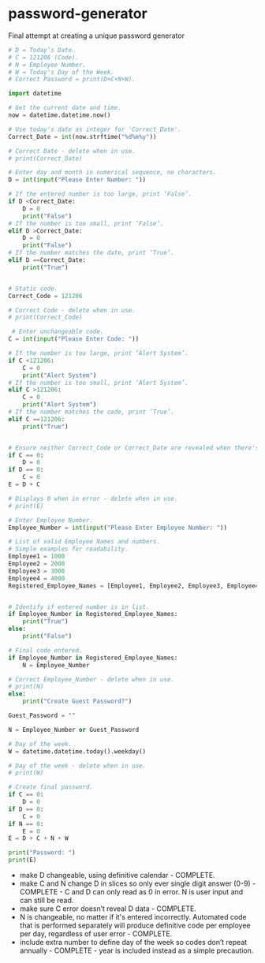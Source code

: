 # password-generator
Final attempt at creating a unique password generator

```python
# D = Today’s Date.
# C = 121206 (Code).
# N = Employee Number.
# W = Today's Day of the Week.
# Correct Password = print(D+C+N+W).
```

```python
import datetime

# Get the current date and time.
now = datetime.datetime.now()

# Use today's date as integer for 'Correct_Date'.
Correct_Date = int(now.strftime("%d%m%y"))

# Correct Date - delete when in use.
# print(Correct_Date)

# Enter day and month in numerical sequence, no characters.
D = int(input("Please Enter Number: ")) 

# If the entered number is too large, print ‘False’. 
if D <Correct_Date:
    D = 0
    print("False")
# If the number is too small, print ‘False’.
elif D >Correct_Date:
    D = 0
    print("False") 
# If the number matches the date, print ‘True’.
elif D ==Correct_Date:
    print("True") 


# Static code.
Correct_Code = 121206

# Correct Code - delete when in use.
# print(Correct_Code)

 # Enter unchangeable code.
C = int(input("Please Enter Code: "))

# If the number is too large, print ‘Alert System’.
if C <121206:
    C = 0
    print("Alert System")
# If the number is too small, print ‘Alert System’. 
elif C >121206:
    C = 0
    print("Alert System")
# If the number matches the code, print ‘True’. 
elif C ==121206:
    print("True") 


# Ensure neither Correct_Code or Correct_Date are revealed when there's an error.
if C == 0:
    D = 0
if D == 0:
    C = 0
E = D + C

# Displays 0 when in error - delete when in use.
# print(E)

# Enter Employee Number. 
Employee_Number = int(input("Please Enter Employee Number: "))

# List of valid Employee Names and numbers.
# Simple examples for readability.
Employee1 = 1000
Employee2 = 2000
Employee3 = 3000
Employee4 = 4000
Registered_Employee_Names = [Employee1, Employee2, Employee3, Employee4]


# Identify if entered number is in list.
if Employee_Number in Registered_Employee_Names:
    print("True")
else:
    print("False")

# Final code entered.
if Employee_Number in Registered_Employee_Names:
    N = Employee_Number

# Correct Employee_Number - delete when in use.
# print(N)
else:
    print("Create Guest Password?")

Guest_Password = ""

N = Employee_Number or Guest_Password

# Day of the week.
W = datetime.datetime.today().weekday()

# Day of the week - delete when in use.
# print(W)

# Create final password.
if C == 0:
    D = 0
if D == 0:
    C = 0
if N == 0:
    E = 0
E = D + C + N + W

print("Password: ")
print(E)

```


- make D changeable, using definitive calendar - COMPLETE.
- make C and N change D in slices so only ever single digit answer (0-9) - COMPLETE - C and D can only read as 0 in error. N is user input and can still be read.
- make sure C error doesn’t reveal D data - COMPLETE.
- N is changeable, no matter if it's entered incorrectly. Automated code that is performed separately will produce definitive code per employee per day, regardless of user error - COMPLETE.
- include extra number to define day of the week so codes don’t repeat annually - COMPLETE - year is included instead as a simple precaution.
